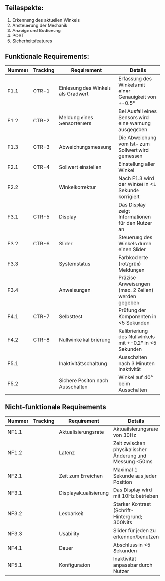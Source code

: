 ## Teilaspekte:

1.  Erkennung des aktuellen Winkels
2.  Ansteuerung der Mechanik
3.  Anzeige und Bedienung
4.  POST
5.  Sicherheitsfeatures

## Funktionale Requirements:

| Nummer | Tracking | Requirement | Details |
| --- | --- | --- | --- |
| F1.1 | CTR-1 | Einlesung des Winkels als Gradwert | Erfassung des Winkels mit einer Genauigkeit von +-0.5° |
| F1.2 | CTR-2 | Meldung eines Sensorfehlers | Bei Ausfall eines Sensors wird eine Warnung ausgegeben |
| F1.3 | CTR-3 | Abweichungsmessung | Die Abweichung vom Ist- zum Sollwert wird gemessen |
| F2.1 | CTR-4 | Sollwert einstellen | Einstellung aller Winkel |
| F2.2 |  | Winkelkorrektur | Nach F1.3 wird der Winkel in <1 Sekunde korrigiert |
| F3.1 | CTR-5 | Display | Das Display zeigt Informationen für den Nutzer an |
| F3.2 | CTR-6 | Slider | Steuerung des Winkels durch einen Slider |
| F3.3 |  | Systemstatus | Farbkodierte (rot/grün) Meldungen |
| F3.4 |  | Anweisungen | Präzise Anweisungen (max. 2 Zeilen) werden gegeben |
| F4.1 | CTR-7 | Selbsttest | Prüfung der Komponenten in <5 Sekunden|
| F4.2 | CTR-8 | Nullwinkelkalibrierung | Kalibrieriung des Nullwinkels mit +-0.2° in <5 Sekunden |
| F5.1 |  | Inaktivitätsschaltung | Ausschalten nach 3 Minuten Inaktivität |
| F5.2 |  | Sichere Positon nach Ausschalten | Winkel auf 40° beim Ausschalten |

## Nicht-funktionale Requirements

| Nummer | Tracking | Requirement | Details |
| --- | --- | --- | --- |
| NF1.1 |  | Aktualisierungsrate | Aktualisierungsrate von 30Hz |
| NF1.2 |  | Latenz | Zeit zwischen physikalischer Änderung und Messung <50ms |
| NF2.1 |  | Zeit zum Erreichen | Maximal 1 Sekunde aus jeder Position |
| NF3.1 |  | Displayaktualisierung | Das Display wird mit 10Hz betrieben |
| NF3.2 |  | Lesbarkeit | Starker Kontrast (Schrift-Hintergrund; 300Nits |
| NF3.3 |  | Usability | Slider für jeden zu erkennen/benutzen |
| NF4.1 |  | Dauer | Abschluss in <5 Sekunden |
| NF5.1 |  | Konfiguration | Inaktivität anpassbar durch Nutzer |
